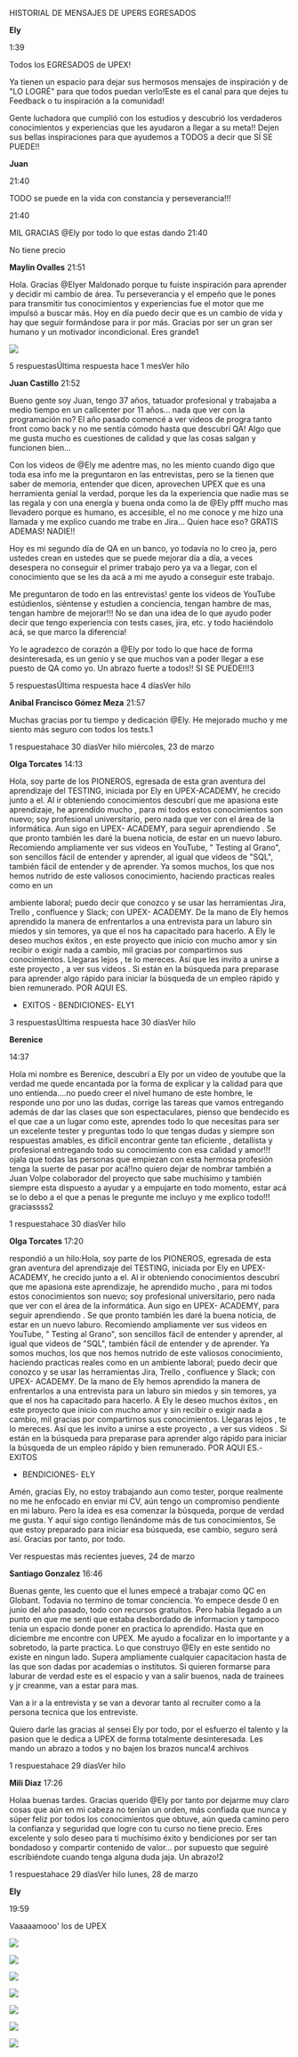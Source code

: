 ﻿HISTORIAL DE MENSAJES DE UPERS EGRESADOS

**Ely**  

1:39

Todos los EGRESADOS de UPEX!

Ya tienen un espacio para dejar sus hermosos mensajes de inspiración y de "LO LOGRÉ" para que todos puedan verlo!Este es el canal para que dejes tu Feedback o tu inspiración a la comunidad!

Gente luchadora que cumplió con los estudios y descubrió los verdaderos conocimientos y experiencias que les ayudaron a llegar a su meta!! Dejen sus bellas inspiraciones para que ayudemos a TODOS a decir que SÍ SE PUEDE!!

**Juan**  

21:40

TODO se puede en la vida con constancia y perseverancia!!!

21:40

MIL GRACIAS @Ely por todo lo que estas dando 21:40

No tiene precio

**Maylin Ovalles**  21:51

Hola. Gracias @Elyer Maldonado porque tu fuiste inspiración para aprender y decidir mi cambio de área.  Tu perseverancia y el empeño que le pones para transmitir tus conocimientos y experiencias fue el motor que me impulsó a buscar más. Hoy en día puedo decir que es un cambio de vida y hay que seguir formándose para ir por más. Gracias por ser un gran ser humano y un motivador incondicional. Eres grande1

![](Aspose.Words.8cc1dbd6-0248-4336-ae5a-6c5e9b105123.001.png)

5 respuestasÚltima respuesta hace 1 mesVer hilo

**Juan Castillo**  21:52

Bueno gente soy Juan, tengo 37 años, tatuador profesional y trabajaba a medio tiempo en un callcenter por 11 años... nada que ver con la programación no?  El año pasado comencé a ver videos de progra tanto front como back y no me sentía cómodo hasta que descubrí QA!  Algo que me gusta mucho es cuestiones de calidad y que las cosas salgan y funcionen bien...

Con los videos de @Ely me adentre mas, no les miento cuando digo que toda esa info me la preguntaron en las entrevistas, pero se la tienen que saber de memoria, entender que dicen, aprovechen UPEX que es una herramienta genial la verdad, porque les da la experiencia que nadie mas se las regala y con una energía y buena onda como la de @Ely pfff mucho mas llevadero porque es humano, es accesible, el no me conoce y me hizo una llamada y me explico cuando me trabe en Jira... Quien hace eso? GRATIS ADEMAS! NADIE!!

Hoy es mi segundo día de QA en un banco, yo todavía no lo creo ja, pero ustedes crean en ustedes que se puede mejorar día a día, a veces desespera no conseguir el primer trabajo pero ya va a llegar, con el conocimiento que se les da acá a mi me ayudo a conseguir este trabajo.

Me preguntaron de todo en las entrevistas! gente los videos de YouTube estúdienlos, siéntense y estudien a conciencia, tengan hambre de mas, tengan hambre de mejorar!!! No se dan una idea de lo que ayudo poder decir que tengo experiencia con tests cases, jira, etc. y todo haciéndolo acá, se que marco la diferencia!

Yo le agradezco de corazón a @Ely por todo lo que hace de forma desinteresada, es un genio y se que muchos van a poder llegar a ese puesto de QA como yo. Un abrazo fuerte a todos!! SI SE PUEDE!!!3

5 respuestasÚltima respuesta hace 4 díasVer hilo

**Anibal Francisco Gómez Meza**  21:57

Muchas gracias por tu tiempo y dedicación @Ely. He mejorado mucho y me siento más seguro con todos los tests.1

1 respuestahace 30 díasVer hilo miércoles, 23 de marzo

**Olga Torcates**  14:13

Hola, soy parte de los PIONEROS, egresada de esta gran aventura del aprendizaje del TESTING,  iniciada por Ely en UPEX-ACADEMY,  he crecido junto a el.   Al ir obteniendo conocimientos descubrí que me apasiona este aprendizaje,   he aprendido mucho , para mi todos estos conocimientos son nuevo;  soy profesional universitario,   pero nada que ver con el área de la informática.  Aun sigo en UPEX- ACADEMY, para seguir aprendiendo . Se que pronto también les daré la buena noticia, de estar en un nuevo laburo.   Recomiendo ampliamente ver sus videos en YouTube, " Testing al Grano", son sencillos  fácil de entender y aprender, al igual que  videos de "SQL",  también fácil de entender y de aprender. Ya somos muchos, los que nos hemos nutrido de este  valiosos conocimiento, haciendo practicas   reales como en  un 

ambiente  laboral;  puedo decir que conozco y se usar las herramientas Jira,  Trello , confluence y Slack;  con UPEX- ACADEMY.   De la mano de Ely hemos aprendido la manera de enfrentarlos a una entrevista para un laburo sin miedos y sin  temores, ya que el nos ha capacitado para hacerlo.   A  Ely le deseo muchos éxitos , en este proyecto que inicio con mucho amor y sin recibir o exigir nada a cambio, mil gracias por compartirnos sus conocimientos.  Llegaras lejos , te lo mereces.  Así que les invito a unirse a este proyecto , a ver sus  videos . Si están en la búsqueda para preparase para  aprender algo  rápido  para iniciar la búsqueda de  un empleo rápido y bien remunerado.  POR AQUI ES.

- EXITOS -  BENDICIONES-  ELY1

3 respuestasÚltima respuesta hace 30 díasVer hilo

**Berenice**  

14:37

Hola mi nombre es Berenice, descubrí a Ely por un video de youtube que la verdad me quede encantada por la forma de explicar y la calidad para que uno entienda....no puedo creer  el nivel humano de este hombre, le responde uno por uno las dudas, corrige las tareas que vamos entregando además de dar las clases que son espectaculares, pienso que bendecido  es el que cae a un lugar como este, aprendes todo lo que necesitas para ser un excelente tester y preguntas todo lo que tengas dudas y siempre son respuestas amables, es difícil encontrar gente tan eficiente , detallista y profesional entregando todo su conocimiento con esa calidad y amor!!! ojala que todas las personas que empiezan con esta hermosa profesión tenga la suerte de pasar por acá!!no quiero dejar de nombrar también a Juan Volpe colaborador del proyecto que sabe muchísimo y también siempre esta dispuesto a ayudar y a empujarte en todo momento, estar acá se lo debo a el que a penas le pregunte me incluyo y me explico todo!!! graciassss2

1 respuestahace 30 díasVer hilo

**Olga Torcates**  17:20

respondió a un hilo:Hola, soy parte de los PIONEROS, egresada de esta gran aventura del aprendizaje del TESTING, iniciada por Ely en UPEX- ACADEMY, he crecido junto a el. Al ir obteniendo conocimientos descubrí que me apasiona este aprendizaje, he aprendido mucho , para mi todos estos conocimientos son nuevo; soy profesional universitario, pero nada que ver con el área de la informática. Aun sigo en UPEX- ACADEMY, para seguir aprendiendo . Se que pronto también les daré la buena noticia, de estar en un nuevo laburo. Recomiendo ampliamente ver sus videos en YouTube, " Testing al Grano", son sencillos fácil de entender y aprender, al igual que videos de "SQL", también fácil de entender y de aprender. Ya somos muchos, los que nos hemos nutrido de este valiosos conocimiento, haciendo practicas reales como en un ambiente laboral; puedo decir que conozco y se usar las herramientas Jira, Trello , confluence y Slack; con UPEX- ACADEMY. De la mano de Ely hemos aprendido la manera de enfrentarlos a una entrevista para un laburo sin miedos y sin temores, ya que el nos ha capacitado para hacerlo. A Ely le deseo muchos éxitos , en este proyecto que inicio con mucho amor y sin recibir o exigir nada a cambio, mil gracias por compartirnos sus conocimientos. Llegaras lejos , te lo mereces. Así que les invito a unirse a este proyecto , a ver sus videos . Si están en la búsqueda para preparase para aprender algo rápido para iniciar la búsqueda de un empleo rápido y bien remunerado. POR AQUI ES.- EXITOS 

- BENDICIONES- ELY

Amén, gracias Ely, no estoy trabajando aun como tester,  porque realmente no me he enfocado en enviar mi CV, aún tengo un compromiso pendiente en mi laburo.  Pero la idea es esa comenzar la búsqueda,  porque de verdad me gusta.  Y aquí sigo contigo llenándome más de tus conocimientos, Se que estoy preparado para iniciar esa búsqueda, ese cambio, seguro será así.  Gracias por tanto, por todo.

Ver respuestas más recientes jueves, 24 de marzo

**Santiago Gonzalez**  16:46

Buenas gente, les cuento que el lunes empecé a trabajar como QC en Globant. Todavia no termino de tomar conciencia. Yo empece desde 0 en junio del año pasado, todo con recursos gratuitos. Pero habia llegado a un punto en que me senti que estaba desbordado de informacion y tampoco tenia un espacio donde poner en practica lo aprendido. Hasta que en diciembre me encontre con UPEX. Me ayudo a focalizar en lo importante y a sobretodo, la parte practica. Lo que construyo @Ely  en este sentido no existe en ningun lado. Supera ampliamente cualquier capacitacion hasta de las que son dadas por academias o institutos. Si quieren formarse para laburar de verdad este es el espacio y van a salir buenos, nada de trainees y jr creanme, van a estar para mas.

Van a ir a la entrevista y se van a devorar tanto al recruiter como a la persona tecnica que los entreviste.

Quiero darle las gracias al sensei Ely por todo, por el esfuerzo el talento y la pasion que le dedica a UPEX de forma totalmente desinteresada. Les mando un abrazo a todos y no bajen los brazos nunca!4 archivos 

1 respuestahace 29 díasVer hilo

**Mili Diaz**  17:26

Holaa buenas tardes. Gracias querido @Ely por tanto por dejarme muy claro cosas que aún en mi cabeza no tenían un orden, más confiada que nunca y súper feliz por todos los conocimientos que obtuve, aún queda camino pero la confianza y seguridad que logre con tu curso no tiene precio. Eres excelente y solo deseo para ti muchísimo éxito y bendiciones por ser tan bondadoso y compartir contenido de valor... por supuesto que seguiré escribiéndote cuando tenga alguna duda jaja. Un abrazo!2

1 respuestahace 29 díasVer hilo lunes, 28 de marzo

**Ely**  

19:59

Vaaaaamooo' los de UPEX

![](Aspose.Words.8cc1dbd6-0248-4336-ae5a-6c5e9b105123.002.jpeg)

![](Aspose.Words.8cc1dbd6-0248-4336-ae5a-6c5e9b105123.003.png)

![](Aspose.Words.8cc1dbd6-0248-4336-ae5a-6c5e9b105123.004.png)

![](Aspose.Words.8cc1dbd6-0248-4336-ae5a-6c5e9b105123.005.png)

![](Aspose.Words.8cc1dbd6-0248-4336-ae5a-6c5e9b105123.006.png)

![](Aspose.Words.8cc1dbd6-0248-4336-ae5a-6c5e9b105123.007.png)

![](Aspose.Words.8cc1dbd6-0248-4336-ae5a-6c5e9b105123.008.png)
